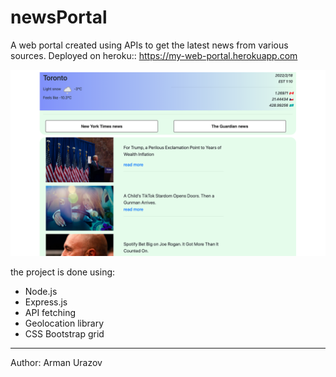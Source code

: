 # newsPortal
A web portal created using APIs to get the latest news from various sources. Deployed on heroku:: https://my-web-portal.herokuapp.com

![alt text](https://github.com/armanurazov/web322_images/blob/main/Screen%20Shot%202022-02-18%20at%2001.15.29.png)

the project is done using:
- Node.js
- Express.js
- API fetching
- Geolocation library
- CSS Bootstrap grid

********************************

Author: Arman Urazov


